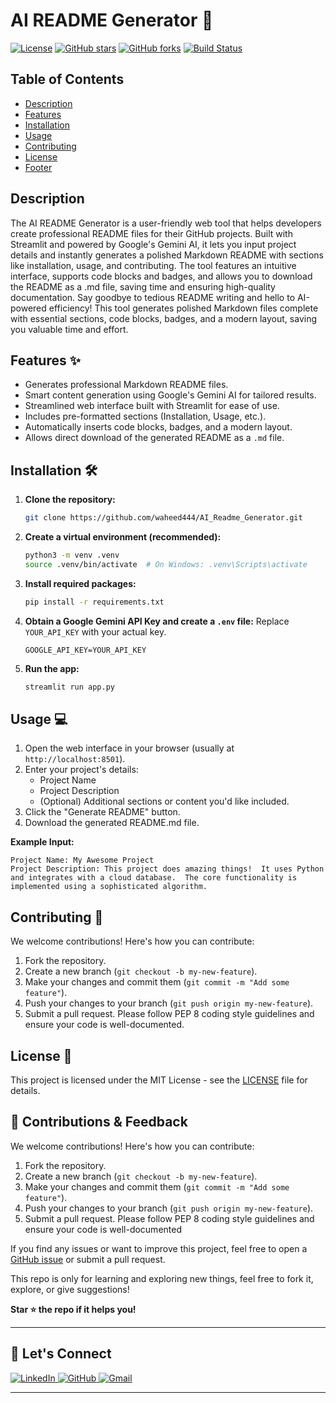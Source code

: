 # AI README Generator 🚀

[![License](https://img.shields.io/badge/License-MIT-blue.svg)](https://opensource.org/licenses/MIT)
[![GitHub stars](https://img.shields.io/github/stars/waheed444/AI_Readme_Generator?style=social)](https://github.com/waheed444/AI_Readme_Generator?)
[![GitHub forks](https://img.shields.io/github/forks/waheed444/AI_Readme_Generator?style=social)](https://github.com/waheed444/AI_Readme_Generator?)
[![Build Status](https://img.shields.io/badge/Build-Passing-green.svg)](https://example.com)


## Table of Contents

* [Description](#description)
* [Features](#features)
* [Installation](#installation)
* [Usage](#usage)
* [Contributing](#contributing)
* [License](#license)
* [Footer](#footer)


## Description

The AI README Generator is a user-friendly web tool that helps developers create professional README files for their GitHub projects. Built with Streamlit and powered by Google's Gemini AI, it lets you input project details and instantly generates a polished Markdown README with sections like installation, usage, and contributing. The tool features an intuitive interface, supports code blocks and badges, and allows you to download the README as a .md file, saving time and ensuring high-quality documentation. Say goodbye to tedious README writing and hello to AI-powered efficiency!  This tool generates polished Markdown files complete with essential sections, code blocks, badges, and a modern layout, saving you valuable time and effort.


## Features ✨

* Generates professional Markdown README files.
* Smart content generation using Google's Gemini AI for tailored results.
* Streamlined web interface built with Streamlit for ease of use.
* Includes pre-formatted sections (Installation, Usage, etc.).
* Automatically inserts code blocks, badges, and a modern layout.
* Allows direct download of the generated README as a `.md` file.


## Installation 🛠️

1. **Clone the repository:**

   ```bash
   git clone https://github.com/waheed444/AI_Readme_Generator.git
   ```

2. **Create a virtual environment (recommended):**

   ```bash
   python3 -m venv .venv
   source .venv/bin/activate  # On Windows: .venv\Scripts\activate
   ```

3. **Install required packages:**

   ```bash
   pip install -r requirements.txt
   ```

4. **Obtain a Google Gemini API Key and create a `.env` file:**  Replace `YOUR_API_KEY` with your actual key.

   ```
   GOOGLE_API_KEY=YOUR_API_KEY
   ```

5. **Run the app:**

   ```bash
   streamlit run app.py
   ```


## Usage 💻

1. Open the web interface in your browser (usually at `http://localhost:8501`).
2. Enter your project's details:
    * Project Name
    * Project Description
    *  (Optional)  Additional sections or content you'd like included.
3. Click the "Generate README" button.
4. Download the generated README.md file.


**Example Input:**

```
Project Name: My Awesome Project
Project Description: This project does amazing things!  It uses Python and integrates with a cloud database.  The core functionality is implemented using a sophisticated algorithm.
```


## Contributing 🤝

We welcome contributions!  Here's how you can contribute:

1. Fork the repository.
2. Create a new branch (`git checkout -b my-new-feature`).
3. Make your changes and commit them (`git commit -m "Add some feature"`).
4. Push your changes to your branch (`git push origin my-new-feature`).
5. Submit a pull request.  Please follow PEP 8 coding style guidelines and ensure your code is well-documented.


## License 📄

This project is licensed under the MIT License - see the [LICENSE](LICENSE) file for details.

## 🙌 Contributions & Feedback

We welcome contributions!  Here's how you can contribute:

1. Fork the repository.
2. Create a new branch (`git checkout -b my-new-feature`).
3. Make your changes and commit them (`git commit -m "Add some feature"`).
4. Push your changes to your branch (`git push origin my-new-feature`).
5. Submit a pull request.  Please follow PEP 8 coding style guidelines and ensure your code is well-documented

If you find any issues or want to improve this project, feel free to open a [GitHub issue](https://github.com/waheed444/AI_Readme_Generator/issues) or submit a pull request.

This repo is only for learning and exploring new things, feel free to fork it, explore, or give suggestions!

**Star ⭐ the repo if it helps you!**

---

## 🙌 Let's Connect

<p align="left">
  <a href="https://www.linkedin.com/in/waheed444/?originalSubdomain=pk)" target="_blank">
    <img src="https://img.shields.io/badge/LinkedIn-blue?style=flat-square&logo=linkedin" alt="LinkedIn">
  </a>
  <a href="https://github.com/waheed444" target="_blank">
    <img src="https://img.shields.io/badge/GitHub-181717?style=flat-square&logo=github&logoColor=white" alt="GitHub">
  </a>
  <a href="waheedahmad5519@gmail.com" target="_blank">
    <img src="https://img.shields.io/badge/Gmail-D14836?style=flat-square&logo=gmail&logoColor=white" alt="Gmail">
  </a>
</p>

---

